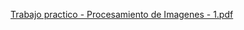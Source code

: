 [Trabajo practico - Procesamiento de Imagenes - 1.pdf](https://github.com/user-attachments/files/19876551/Trabajo.practico.-.Procesamiento.de.Imagenes.-.1.pdf)
